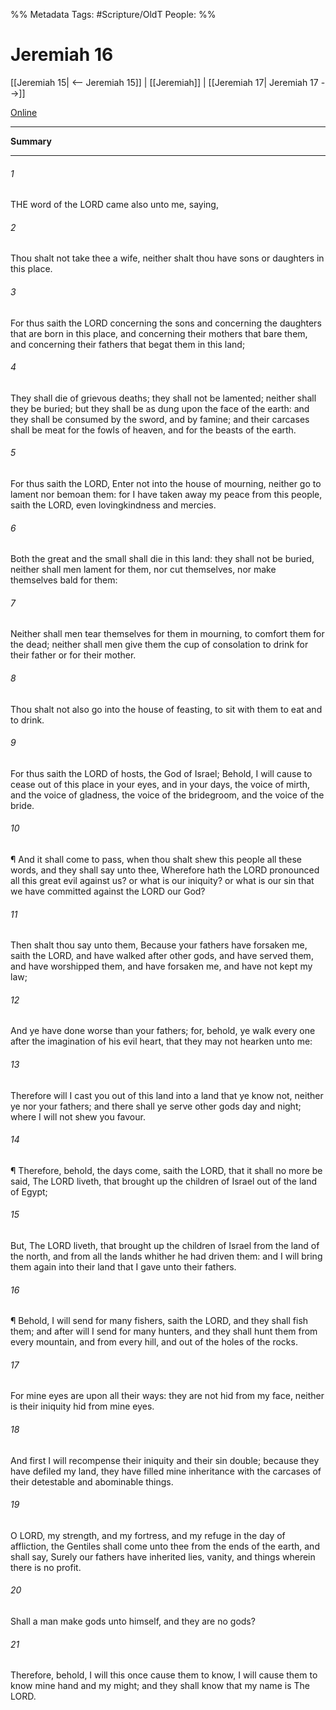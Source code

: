 

%% Metadata
Tags: #Scripture/OldT
People: 
%%
# Jeremiah 16
[[Jeremiah 15| <-- Jeremiah 15]] | [[Jeremiah]] | [[Jeremiah 17| Jeremiah 17 -->]]

[Online](https://churchofjesuschrist.org/study/scriptures/ot/jer/16?lang=eng)

---
__Summary__



---

###### 1
THE word of the LORD came also unto me, saying,
###### 2
Thou shalt not take thee a wife, neither shalt thou have sons or daughters in this place.
###### 3
For thus saith the LORD concerning the sons and concerning the daughters that are born in this place, and concerning their mothers that bare them, and concerning their fathers that begat them in this land;
###### 4
They shall die of grievous deaths; they shall not be lamented; neither shall they be buried; but they shall be as dung upon the face of the earth: and they shall be consumed by the sword, and by famine; and their carcases shall be meat for the fowls of heaven, and for the beasts of the earth.
###### 5
For thus saith the LORD, Enter not into the house of mourning, neither go to lament nor bemoan them: for I have taken away my peace from this people, saith the LORD, even lovingkindness and mercies.
###### 6
Both the great and the small shall die in this land: they shall not be buried, neither shall men lament for them, nor cut themselves, nor make themselves bald for them:
###### 7
Neither shall men tear themselves for them in mourning, to comfort them for the dead; neither shall men give them the cup of consolation to drink for their father or for their mother.
###### 8
Thou shalt not also go into the house of feasting, to sit with them to eat and to drink.
###### 9
For thus saith the LORD of hosts, the God of Israel; Behold, I will cause to cease out of this place in your eyes, and in your days, the voice of mirth, and the voice of gladness, the voice of the bridegroom, and the voice of the bride.
###### 10
¶ And it shall come to pass, when thou shalt shew this people all these words, and they shall say unto thee, Wherefore hath the LORD pronounced all this great evil against us?  or what is our iniquity?  or what is our sin that we have committed against the LORD our God?
###### 11
Then shalt thou say unto them, Because your fathers have forsaken me, saith the LORD, and have walked after other gods, and have served them, and have worshipped them, and have forsaken me, and have not kept my law;
###### 12
And ye have done worse than your fathers; for, behold, ye walk every one after the imagination of his evil heart, that they may not hearken unto me:
###### 13
Therefore will I cast you out of this land into a land that ye know not, neither ye nor your fathers; and there shall ye serve other gods day and night; where I will not shew you favour.
###### 14
¶ Therefore, behold, the days come, saith the LORD, that it shall no more be said, The LORD liveth, that brought up the children of Israel out of the land of Egypt;
###### 15
But, The LORD liveth, that brought up the children of Israel from the land of the north, and from all the lands whither he had driven them: and I will bring them again into their land that I gave unto their fathers.
###### 16
¶ Behold, I will send for many fishers, saith the LORD, and they shall fish them; and after will I send for many hunters, and they shall hunt them from every mountain, and from every hill, and out of the holes of the rocks.
###### 17
For mine eyes are upon all their ways: they are not hid from my face, neither is their iniquity hid from mine eyes.
###### 18
And first I will recompense their iniquity and their sin double; because they have defiled my land, they have filled mine inheritance with the carcases of their detestable and abominable things.
###### 19
O LORD, my strength, and my fortress, and my refuge in the day of affliction, the Gentiles shall come unto thee from the ends of the earth, and shall say, Surely our fathers have inherited lies, vanity, and things wherein there is no profit.
###### 20
Shall a man make gods unto himself, and they are no gods?
###### 21
Therefore, behold, I will this once cause them to know, I will cause them to know mine hand and my might; and they shall know that my name is The LORD.



